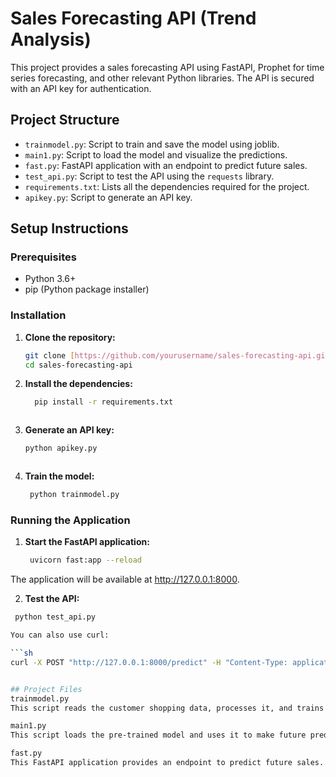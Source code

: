 # Sales Forecasting API (Trend Analysis)

This project provides a sales forecasting API using FastAPI, Prophet for time series forecasting, and other relevant Python libraries. The API is secured with an API key for authentication.

## Project Structure

- `trainmodel.py`: Script to train and save the model using joblib.
- `main1.py`: Script to load the model and visualize the predictions.
- `fast.py`: FastAPI application with an endpoint to predict future sales.
- `test_api.py`: Script to test the API using the `requests` library.
- `requirements.txt`: Lists all the dependencies required for the project.
- `apikey.py`: Script to generate an API key.

## Setup Instructions

### Prerequisites

- Python 3.6+
- pip (Python package installer)

### Installation

1. **Clone the repository:**

   ```sh
   git clone [https://github.com/yourusername/sales-forecasting-api.git](https://github.com/Dhruvil5995/trend_analysis)
   cd sales-forecasting-api

2. **Install the dependencies:**

   ```sh
     pip install -r requirements.txt



3. **Generate an API key:**

   ```sh
   python apikey.py



4. **Train the model:**

   ```sh
    python trainmodel.py


### Running the Application

1. **Start the FastAPI application:**

   ```sh
    uvicorn fast:app --reload

  The application will be available at http://127.0.0.1:8000.

 2. **Test the API:**

   ```sh
    python test_api.py

You can also use curl:

  ```sh
   curl -X POST "http://127.0.0.1:8000/predict" -H "Content-Type: application/json" -H "access_token: b114ab40287f7431b0a0523f98ae47b1" -d "{\"periods\": 365}"


## Project Files
trainmodel.py
This script reads the customer shopping data, processes it, and trains a Prophet model to predict future sales. The trained model is saved using joblib.

main1.py
This script loads the pre-trained model and uses it to make future predictions, which are then visualized using matplotlib.

fast.py
This FastAPI application provides an endpoint to predict future sales. The endpoint is secured with an API key.























   

